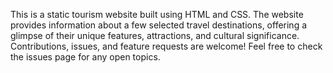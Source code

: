 This is a static tourism website built using HTML and CSS. The website provides information about a few selected travel destinations, offering a glimpse of their unique features, attractions, and cultural significance.
Contributions, issues, and feature requests are welcome! Feel free to check the issues page for any open topics.
